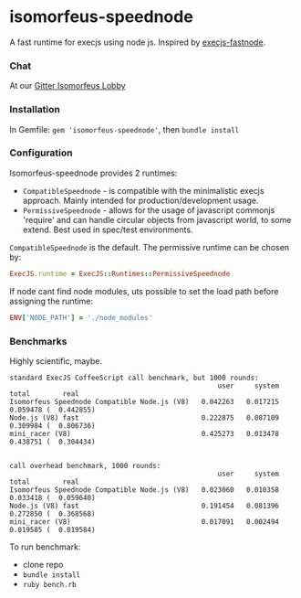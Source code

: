 # isomorfeus-speednode

A fast runtime for execjs using node js.
Inspired by [execjs-fastnode](https://github.com/jhawthorn/execjs-fastnode).

### Chat
At our [Gitter Isomorfeus Lobby](http://gitter.im/isomorfeus/Lobby) 

### Installation

In Gemfile:
`gem 'isomorfeus-speednode'`, then `bundle install`

### Configuration

Isomorfeus-speednode provides 2 runtimes:
- `CompatibleSpeednode` - is compatible with the minimalistic execjs approach. Mainly intended for production/development usage.
- `PermissiveSpeednode` - allows for the usage of javascript commonjs 'require' and can handle circular objects from javascript world, to some extend.
Best used in spec/test environments.

`CompatibleSpeednode` is the default. The permissive runtime can be chosen by:

```ruby
ExecJS.runtime = ExecJS::Runtimes::PermissiveSpeednode
```
If node cant find node modules, uts possible to set the load path before assigning the runtime:
```ruby
ENV['NODE_PATH'] = './node_modules'
```
### Benchmarks

Highly scientific, maybe.
```
standard ExecJS CoffeeScript call benchmark, but 1000 rounds:
                                                   user     system      total        real
Isomorfeus Speednode Compatible Node.js (V8)   0.042263   0.017215   0.059478 (  0.442855)
Node.js (V8) fast                              0.222875   0.087109   0.309984 (  0.806736)
mini_racer (V8)                                0.425273   0.013478   0.438751 (  0.304434)


call overhead benchmark, 1000 rounds:
                                                   user     system      total        real
Isomorfeus Speednode Compatible Node.js (V8)   0.023060   0.010358   0.033418 (  0.059640)
Node.js (V8) fast                              0.191454   0.081396   0.272850 (  0.368568)
mini_racer (V8)                                0.017091   0.002494   0.019585 (  0.019584)
```

To run benchmark:
- clone repo
- `bundle install`
- `ruby bench.rb`